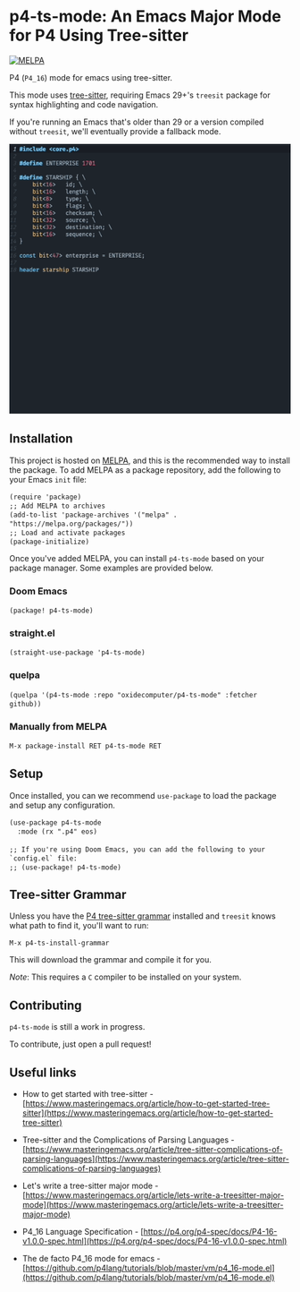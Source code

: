 # p4-ts-mode: An Emacs Major Mode for P4 Using Tree-sitter

[![MELPA](https://melpa.org/packages/p4-ts-mode-badge.svg)][melpa-host]

P4 (`P4_16`) mode for emacs using tree-sitter.

This mode uses [tree-sitter][tree-sitter], requiring Emacs 29+'s `treesit`
package for syntax highlighting and code navigation.

If you're running an Emacs that's older than 29 or a version compiled without
`treesit`, we'll eventually provide a fallback mode.

![gif of files](./assets/p4-ts-mode.gif)

## Installation

This project is hosted on [MELPA][melpa-host], and this is the recommended way
to install the package. To add MELPA as a package repository, add the following
to your Emacs `init` file:

```elisp
(require 'package)
;; Add MELPA to archives
(add-to-list 'package-archives '("melpa" . "https://melpa.org/packages/"))
;; Load and activate packages
(package-initialize)
```

Once you've added MELPA, you can install `p4-ts-mode` based on your package
manager. Some examples are provided below.

### Doom Emacs

```elisp
(package! p4-ts-mode)
```

### straight.el

```elisp
(straight-use-package 'p4-ts-mode)
```

### quelpa

```elisp
(quelpa '(p4-ts-mode :repo "oxidecomputer/p4-ts-mode" :fetcher github))
```

### Manually from MELPA

```sh
M-x package-install RET p4-ts-mode RET
```

## Setup

Once installed, you can we recommend `use-package` to load the package
and setup any configuration.

```elisp
(use-package p4-ts-mode
  :mode (rx ".p4" eos)

;; If you're using Doom Emacs, you can add the following to your `config.el` file:
;; (use-package! p4-ts-mode)
```

## Tree-sitter Grammar

Unless you have the [P4 tree-sitter grammar][p4-grammar] installed and
`treesit` knows what path to find it, you'll want to run:

```
M-x p4-ts-install-grammar
```

This will download the grammar and compile it for you.

*Note*: This requires a `C` compiler to be installed on your system.

## Contributing

`p4-ts-mode` is still a work in progress.

To contribute, just open a pull request!

## Useful links

- How to get started with tree-sitter -
  [https://www.masteringemacs.org/article/how-to-get-started-tree-sitter](https://www.masteringemacs.org/article/how-to-get-started-tree-sitter)

- Tree-sitter and the Complications of Parsing Languages -
  [https://www.masteringemacs.org/article/tree-sitter-complications-of-parsing-languages](https://www.masteringemacs.org/article/tree-sitter-complications-of-parsing-languages)

- Let's write a tree-sitter major mode -
  [https://www.masteringemacs.org/article/lets-write-a-treesitter-major-mode](https://www.masteringemacs.org/article/lets-write-a-treesitter-major-mode)

- P4_16 Language Specification -
  [https://p4.org/p4-spec/docs/P4-16-v1.0.0-spec.html](https://p4.org/p4-spec/docs/P4-16-v1.0.0-spec.html)

- The de facto P4_16 mode for emacs -
  [https://github.com/p4lang/tutorials/blob/master/vm/p4_16-mode.el](https://github.com/p4lang/tutorials/blob/master/vm/p4_16-mode.el)


[melpa-host]: https://melpa.org/#/p4-ts-mode
[tree-sitter]: https://tree-sitter.github.io/tree-sitter/
[p4-grammar]: https://github.com/oxidecomputer/tree-sitter-p4
